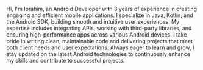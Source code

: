 Hi,
 I'm Ibrahim, an Android Developer with 3 years of experience in creating engaging and efficient mobile applications. I specialize in Java, Kotlin, and the Android SDK, building smooth and intuitive user experiences. My expertise includes integrating APIs, working with third-party libraries, and ensuring high-performance apps across various Android devices. I take pride in writing clean, maintainable code and delivering projects that meet both client needs and user expectations. Always eager to learn and grow, I stay updated on the latest Android technologies to continuously enhance my skills and contribute to successful projects.
